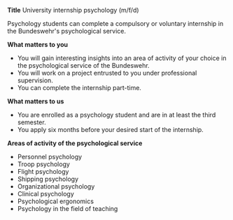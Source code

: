 **Title**
University internship psychology (m/f/d)

Psychology students can complete a compulsory or voluntary internship in the Bundeswehr's psychological service. 

**What matters to you**

-	You will gain interesting insights into an area of activity of your choice in the psychological service of the Bundeswehr.
-	You will work on a project entrusted to you under professional supervision.
-	You can complete the internship part-time.

**What matters to us**

-	You are enrolled as a psychology student and are in at least the third semester.
-	You apply six months before your desired start of the internship.

**Areas of activity of the psychological service**

-	Personnel psychology
-	Troop psychology
-	Flight psychology
-	Shipping psychology
-	Organizational psychology
-	Clinical psychology
-	Psychological ergonomics
-	Psychology in the field of teaching
